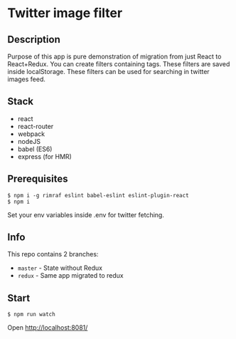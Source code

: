 # Twitter image filter
## Description
Purpose of this app is pure demonstration of migration from just React to React+Redux.
You can create filters containing tags. These filters are saved inside localStorage. 
These filters can be used for searching in twitter images feed.

## Stack
- react
- react-router
- webpack
- nodeJS
- babel (ES6)
- express (for HMR)
 
##  Prerequisites
    $ npm i -g rimraf eslint babel-eslint eslint-plugin-react
    $ npm i
 Set your env variables inside .env for twitter fetching.

## Info
This repo contains 2 branches:
* `master` - State without Redux
* `redux`  - Same app migrated to redux

##  Start
    $ npm run watch
Open [http://localhost:8081/](http://localhost:8081/)
